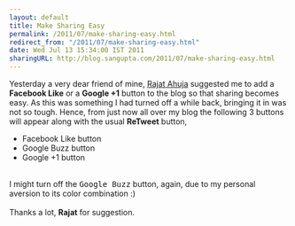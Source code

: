 ```yaml
---
layout: default
title: Make Sharing Easy
permalink: /2011/07/make-sharing-easy.html
redirect_from: "/2011/07/make-sharing-easy.html"
date: Wed Jul 13 15:34:00 IST 2011
sharingURL: http://blog.sangupta.com/2011/07/make-sharing-easy.html
---
```

Yesterday a very dear friend of mine, 
<a href="http://rajat.ahuja.name/blog/about-rajat">Rajat Ahuja</a> suggested me to add a 
<b>Facebook Like</b> or a 
<b>Google +1</b> button to the blog so that sharing becomes easy. As this was something I had turned off a while back, bringing it in was not so tough. Hence, from just now all over my blog the following 3 buttons will appear along with the usual 
<b>ReTweet</b> button,
<br>
<ul>
    <li>Facebook Like button</li>
    <li>Google Buzz button</li>
    <li>Google +1 button</li>
</ul>
<br>I might turn off the 
<tt>Google Buzz</tt> button, again, due to my personal aversion to its color combination :)
<br>
<br>Thanks a lot, 
<b>Rajat</b> for suggestion.
